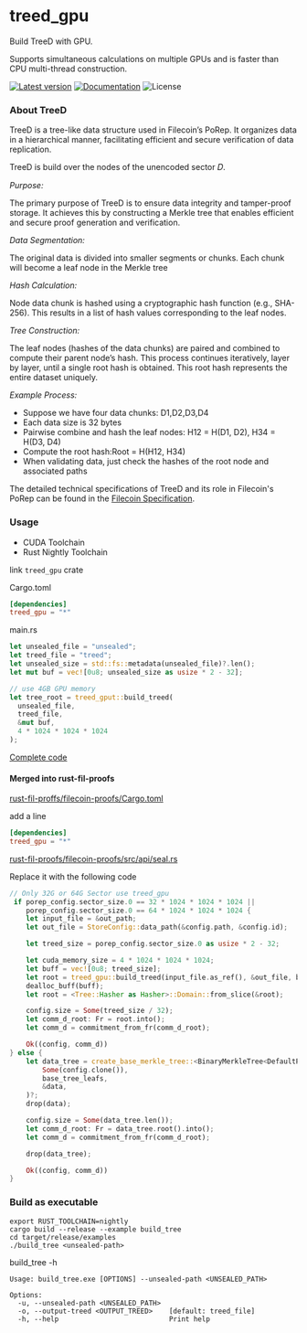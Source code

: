 treed_gpu
===

Build TreeD with GPU.

Supports simultaneous calculations on multiple GPUs and is faster than CPU multi-thread construction.

[![Latest version](https://img.shields.io/crates/v/treed_gpu.svg)](https://crates.io/crates/treed_gpu)
[![Documentation](https://docs.rs/treed_gpu/badge.svg)](https://docs.rs/treed_gpu)
![License](https://img.shields.io/crates/l/log.svg)

### About TreeD
TreeD is a tree-like data structure used in Filecoin’s PoRep. 
It organizes data in a hierarchical manner, 
facilitating efficient and secure verification of data replication.

TreeD is build over the nodes of the unencoded sector 𝐷.

*Purpose:*

The primary purpose of TreeD is to ensure data integrity and tamper-proof storage.
It achieves this by constructing a Merkle tree that enables efficient and secure proof generation and verification.

*Data Segmentation:*

The original data is divided into smaller segments or chunks. 
Each chunk will become a leaf node in the Merkle tree

*Hash Calculation:*

Node data chunk is hashed using a cryptographic hash function (e.g., SHA-256). 
This results in a list of hash values corresponding to the leaf nodes.

*Tree Construction:*

The leaf nodes (hashes of the data chunks) are paired and combined to compute their parent node’s hash. 
This process continues iteratively, layer by layer, until a single root hash is obtained. 
This root hash represents the entire dataset uniquely.

*Example Process:*

- Suppose we have four data chunks: D1,D2,D3,D4
- Each data size is 32 bytes
- Pairwise combine and hash the leaf nodes: H12 = H(D1, D2), H34 = H(D3, D4)
- Compute the root hash:Root = H(H12, H34)
- When validating data, just check the hashes of the root node and associated paths

The detailed technical specifications of TreeD and its role in Filecoin's PoRep can be found in the [Filecoin Specification](https://spec.filecoin.io/#section-algorithms.sdr.replication).

### Usage

- CUDA Toolchain
- Rust Nightly Toolchain

link `treed_gpu` crate

Cargo.toml
```toml
[dependencies]
treed_gpu = "*"
```

main.rs
```rust
let unsealed_file = "unsealed";
let treed_file = "treed";
let unsealed_size = std::fs::metadata(unsealed_file)?.len();
let mut buf = vec![0u8; unsealed_size as usize * 2 - 32];

// use 4GB GPU memory
let tree_root = treed_gput::build_treed(
  unsealed_file,
  treed_file,
  &mut buf,
  4 * 1024 * 1024 * 1024
);
```
[Complete code](https://github.com/gh-efforts/treed_gpu/blob/master/examples/build_tree.rs)

#### Merged into rust-fil-proofs
[rust-fil-proffs/filecoin-proofs/Cargo.toml](https://github.com/filecoin-project/rust-fil-proofs/blob/51c7a79d9058a45988290b4da7217bec05750cc8/filecoin-proofs/Cargo.toml)

add a line

```toml
[dependencies]
treed_gpu = "*"
```

[rust-fil-proofs/filecoin-proofs/src/api/seal.rs](https://github.com/filecoin-project/rust-fil-proofs/blob/51c7a79d9058a45988290b4da7217bec05750cc8/filecoin-proofs/src/api/seal.rs#L162-L175)

Replace it with the following code

```rust
// Only 32G or 64G Sector use treed_gpu
 if porep_config.sector_size.0 == 32 * 1024 * 1024 * 1024 ||
    porep_config.sector_size.0 == 64 * 1024 * 1024 * 1024 {
    let input_file = &out_path;
    let out_file = StoreConfig::data_path(&config.path, &config.id);

    let treed_size = porep_config.sector_size.0 as usize * 2 - 32;

    let cuda_memory_size = 4 * 1024 * 1024 * 1024;
    let buff = vec![0u8; treed_size];
    let root = treed_gpu::build_treed(input_file.as_ref(), &out_file, buff, cuda_memory_size)?;
    dealloc_buff(buff);
    let root = <Tree::Hasher as Hasher>::Domain::from_slice(&root);

    config.size = Some(treed_size / 32);
    let comm_d_root: Fr = root.into();
    let comm_d = commitment_from_fr(comm_d_root);

    Ok((config, comm_d))
} else {
    let data_tree = create_base_merkle_tree::<BinaryMerkleTree<DefaultPieceHasher>>(
        Some(config.clone()),
        base_tree_leafs,
        &data,
    )?;
    drop(data);

    config.size = Some(data_tree.len());
    let comm_d_root: Fr = data_tree.root().into();
    let comm_d = commitment_from_fr(comm_d_root);

    drop(data_tree);

    Ok((config, comm_d))
}
```

### Build as executable
```shell
export RUST_TOOLCHAIN=nightly
cargo build --release --example build_tree
cd target/release/examples
./build_tree <unsealed-path>
```

build_tree -h

```shell
Usage: build_tree.exe [OPTIONS] --unsealed-path <UNSEALED_PATH>

Options:
  -u, --unsealed-path <UNSEALED_PATH>
  -o, --output-treed <OUTPUT_TREED>    [default: treed_file]
  -h, --help                           Print help
```

